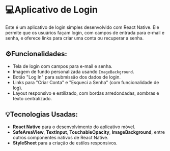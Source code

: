 # 💻Aplicativo de Login 

Este é um aplicativo de login simples desenvolvido com React Native. Ele permite que os usuários façam login, com campos de entrada para e-mail e senha, e oferece links para criar uma conta ou recuperar a senha.

## ⚙️Funcionalidades:
- Tela de login com campos para e-mail e senha.
- Imagem de fundo personalizada usando `ImageBackground`.
- Botão "Log In" para submissão dos dados de login.
- Links para "Criar Conta" e "Esqueci a Senha" (com funcionalidade de log).
- Layout responsivo e estilizado, com bordas arredondadas, sombras e texto centralizado.

## 💡Tecnologias Usadas:
- **React Native** para o desenvolvimento do aplicativo móvel.
- **SafeAreaView**, **TextInput**, **TouchableOpacity**, **ImageBackground**, entre outros componentes nativos de React Native.
- **StyleSheet** para a criação de estilos responsivos.
